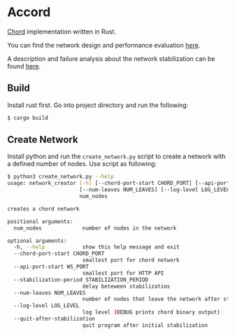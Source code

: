 # Accord

[Chord](https://en.wikipedia.org/wiki/Chord_(peer-to-peer)) implementation written in Rust.

You can find the network design and performance evaluation [here](./INF3200__Mandatory_Assignment_1.pdf).

A description and failure analysis about the network stabilization can be found [here](./INF3200__Mandatory_Assignment_2.pdf).

## Build

Install rust first.
Go into project directory and run the following:

```bash
$ cargo build
```

## Create Network

Install python and run the `create_network.py` script to create a network with a defined number of nodes.
Use script as following:

```bash
$ python3 create_network.py --help
usage: network_creator [-h] [--chord-port-start CHORD_PORT] [--api-port-start WS_PORT] [--stabilization-period STABILIZATION_PERIOD]
                       [--num-leaves NUM_LEAVES] [--log-level LOG_LEVEL] [--quit-after-stabilization]
                       num_nodes

creates a chord network

positional arguments:
  num_nodes             number of nodes in the network

optional arguments:
  -h, --help            show this help message and exit
  --chord-port-start CHORD_PORT
                        smallest port for chord network
  --api-port-start WS_PORT
                        smallest port for HTTP API
  --stabilization-period STABILIZATION_PERIOD
                        delay beteween stabilizatios
  --num-leaves NUM_LEAVES
                        number of nodes that leave the network after stabilization (test)
  --log-level LOG_LEVEL
                        log level (DEBUG prints chord binary output)
  --quit-after-stabilization
                        quit program after initial stabilization
```

